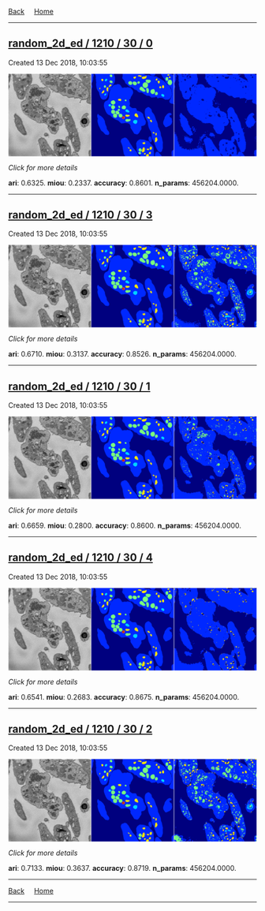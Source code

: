 
[Back](..)&nbsp;&nbsp;&nbsp;&nbsp;&nbsp;[Home](https://leapmanlab.github.io/snapshots)

---

<div class="summary"><a href="0"><h2>random_2d_ed / 1210 / 30 / 0</h2></a><p>Created 13 Dec 2018, 10:03:55
</p><a href="0"><img src="0/media/summary.png" align="center"></a><p>
<i>Click for more details</i>
</p></div>

**ari**: 0.6325. **miou**: 0.2337. **accuracy**: 0.8601. **n_params**: 456204.0000. 

---

<div class="summary"><a href="3"><h2>random_2d_ed / 1210 / 30 / 3</h2></a><p>Created 13 Dec 2018, 10:03:55
</p><a href="3"><img src="3/media/summary.png" align="center"></a><p>
<i>Click for more details</i>
</p></div>

**ari**: 0.6710. **miou**: 0.3137. **accuracy**: 0.8526. **n_params**: 456204.0000. 

---

<div class="summary"><a href="1"><h2>random_2d_ed / 1210 / 30 / 1</h2></a><p>Created 13 Dec 2018, 10:03:55
</p><a href="1"><img src="1/media/summary.png" align="center"></a><p>
<i>Click for more details</i>
</p></div>

**ari**: 0.6659. **miou**: 0.2800. **accuracy**: 0.8600. **n_params**: 456204.0000. 

---

<div class="summary"><a href="4"><h2>random_2d_ed / 1210 / 30 / 4</h2></a><p>Created 13 Dec 2018, 10:03:55
</p><a href="4"><img src="4/media/summary.png" align="center"></a><p>
<i>Click for more details</i>
</p></div>

**ari**: 0.6541. **miou**: 0.2683. **accuracy**: 0.8675. **n_params**: 456204.0000. 

---

<div class="summary"><a href="2"><h2>random_2d_ed / 1210 / 30 / 2</h2></a><p>Created 13 Dec 2018, 10:03:55
</p><a href="2"><img src="2/media/summary.png" align="center"></a><p>
<i>Click for more details</i>
</p></div>

**ari**: 0.7133. **miou**: 0.3637. **accuracy**: 0.8719. **n_params**: 456204.0000. 

---

[Back](..)&nbsp;&nbsp;&nbsp;&nbsp;&nbsp;[Home](https://leapmanlab.github.io/snapshots)

---
